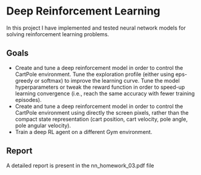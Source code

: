 # Deep Reinforcement Learning

In this project I have implemented and tested neural network models for solving reinforcement learning problems.

## Goals
- Create and tune a deep reinforcement model in order to control the CartPole environment. Tune the exploration profile (either using eps-greedy or softmax) to improve the learning curve. Tune the model hyperparameters or tweak the reward function in order to speed-up learning convergence (i.e., reach the same accuracy with fewer training episodes).
- Create and tune a deep reinforcement model in order to control the CartPole environment using directly the screen pixels, rather than the compact state representation (cart position, cart velocity, pole angle, pole angular velocity).
- Train a deep RL agent on a different Gym environment.

## Report
A detailed report is present in the nn_homework_03.pdf file
